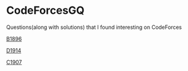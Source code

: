 # CodeForcesGQ
Questions(along with solutions) that I found interesting on CodeForces

[B1896](https://codeforces.com/contest/1896/problem/B)

[D1914](https://codeforces.com/contest/1914/problem/D)

[C1907](https://codeforces.com/contest/1907/problem/C)
